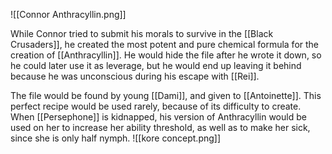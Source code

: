 ![[Connor Anthracyllin.png]]

While Connor tried to submit his morals to survive in the [[Black Crusaders]], he created the most potent and pure chemical formula for the creation of [[Anthracyllin]]. He would hide the file after he wrote it down, so he could later use it as leverage, but he would end up leaving it behind because he was unconscious during his escape with [[Rei]]. 

The file would be found by young [[Dami]], and given to [[Antoinette]]. This perfect recipe would be used rarely, because of its difficulty to create. When [[Persephone]] is kidnapped, his version of Anthracyllin would be used on her to increase her ability threshold, as well as to make her sick, since she is only half nymph.
![[kore concept.png]]